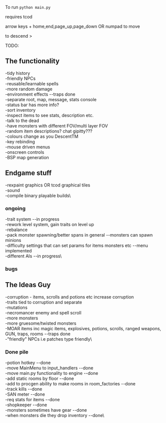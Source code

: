 
To run `python main.py`

requires tcod

arrow keys + home,end,page_up,page_down OR numpad to move

to descend >

TODO: 

## The functionality

-tidy history\
-friendly NPCs\
-reusable/learnable spells\
-more random damage\
-environment effects --traps done\
-separate root, map, message, stats console\
-status bar has more info?\
-sort inventory\
-inspect items to see stats, description etc.\
-talk to the dead\
-have monsters with different FOV/multi layer FOV\
-random item descriptions? chat gipitty???\
-colours change as you DescentTM\
-key rebinding\
-mouse driven menus\
-onscreen controls\
-BSP map generation

## Endgame stuff
-rexpaint graphics OR tcod graphical tiles\
-sound\
-compile binary playable builds\

### ongoing
-trait system --in progress\
-rework level system, gain traits on level up\
-rebalance\
-pack monster spawning/better spans in general --monsters can spawn minions\
-difficulty settings that can set params for items monsters etc --menu implemented\
-different AIs --in progress\

### bugs

## The Ideas Guy

-corruption - items, scrolls and potions etc increase corruption\
-traits tied to corruption and separate\
-mutations\
-necromancer enemy and spell scroll\
-more monsters\
-more gruesome/twisted monsters\
-MOAR items inc magic items, explosives, potions, scrolls, ranged weapons, GUN, traps, rooms --traps done\
-"friendly" NPCs i.e patches type friendly\

### Done pile
-potion hotkey --done\
-move MainMenu to input_handlers --done\
-move main.py functionality to engine --done\
-add static rooms by floor --done\
-add to procgen ability to make rooms in room_factories --done\
-track kills --done\
-SAN meter --done\
-req stats for items --done\
-shopkeeper --done\
-monsters sometimes have gear --done\
-when monsters die they drop inventory --done\
